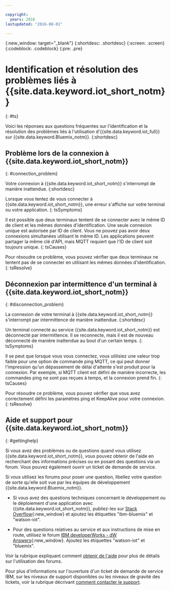 ```yaml
---

copyright:
  years: 2016
lastupdated: "2016-08-01"

---
```


{:new_window: target="\_blank"}
{:shortdesc: .shortdesc}
{:screen: .screen}
{:codeblock: .codeblock}
{:pre: .pre}

# Identification et résolution des problèmes liés à {{site.data.keyword.iot_short_notm}}
{: #ts}

Voici les réponses aux questions fréquentes sur l'identification et la résolution des problèmes liés à l'utilisation d'{{site.data.keyword.iot_full}} sur {{site.data.keyword.Bluemix_notm}}.
{:shortdesc}

## Problème lors de la connexion à {{site.data.keyword.iot_short_notm}}
{: #connection_problem}

Votre connexion à {{site.data.keyword.iot_short_notm}} s'interrompt de manière inattendue.
{:shortdesc}

Lorsque vous tentez de vous connecter à {{site.data.keyword.iot_short_notm}}, une erreur s'affiche sur votre terminal ou votre application.
{: tsSymptoms}

Il est possible que deux terminaux tentent de se connecter avec le même ID de client et les mêmes données d'identification. Une seule connexion unique est autorisée par ID de client. Vous ne pouvez pas avoir deux connexions simultanées utilisant le même ID. Les applications peuvent partager la même clé d'API, mais MQTT requiert que l'ID de client soit toujours unique.
{: tsCauses}

Pour résoudre ce problème, vous pouvez vérifier que deux terminaux ne tentent pas de se connecter en utilisant les mêmes données d'identification.
{: tsResolve}

## Déconnexion par intermittence d'un terminal à {{site.data.keyword.iot_short_notm}}
{: #disconnection_problem}

La connexion de votre terminal à {{site.data.keyword.iot_short_notm}} s'interrompt par intermittence de manière inattendue.
{:shortdesc}

Un terminal connecté au service {{site.data.keyword.iot_short_notm}} est déconnecté par intermittence. Il se reconnecte, mais il est de nouveau déconnecté de manière inattendue au bout d'un certain temps.
{: tsSymptoms}

Il se peut que lorsque vous vous connectez, vous utilisiez une valeur trop faible pour une option de commande ping MQTT, ce qui peut donner l'impression qu'un dépassement de délai d'attente s'est produit pour la connexion. Par exemple, si MQTT client est défini de manière incorrecte, les commandes ping ne sont pas reçues à temps, et la connexion prend fin.
{: tsCauses}

Pour résoudre ce problème, vous pouvez vérifier que vous avez correctement défini les paramètres ping et KeepAlive pour votre connexion.   
{: tsResolve}


## Aide et support pour {{site.data.keyword.iot_short_notm}}
{: #gettinghelp}

Si vous avez des problèmes ou de questions quand vous utilisez {{site.data.keyword.iot_short_notm}}, vous pouvez obtenir de l'aide en recherchant des informations précises ou en posant des questions via un forum. Vous pouvez également ouvrir un ticket de demande de service.

Si vous utilisez les forums pour poser une question, libellez votre question de sorte qu'elle soit vue par les équipes de développement {{site.data.keyword.Bluemix_notm}}.

* Si vous avez des questions techniques concernant le développement ou le déploiement d'une application avec {{site.data.keyword.iot_short_notm}}, publiez-les sur [Stack Overflow](http://stackoverflow.com/search?q=watson-iot+ibm-bluemix){:new_window} et ajoutez les étiquettes "ibm-bluemix" et "watson-iot".
<!--Insert the appropriate dW Answers tag for your service for <service_keyword> in URL below:  -->
* Pour des questions relatives au service et aux instructions de mise en route, utilisez le forum [IBM developerWorks - dW Answers](https://developer.ibm.com/answers/topics/watson-iot/?smartspace=bluemix){:new_window}. Ajoutez les étiquettes "watson-iot" et "bluemix".

Voir la rubrique expliquant comment [obtenir de l'aide](https://www.{DomainName}/docs/support/index.html#getting-help) pour plus de détails sur l'utilisation des forums.

Pour plus d'informations sur l'ouverture d'un ticket de demande de service IBM, sur les niveaux de support disponibles ou les niveaux de gravité des tickets, voir la rubrique décrivant [comment contacter le support](https://www.{DomainName}/docs/support/index.html#contacting-support).
